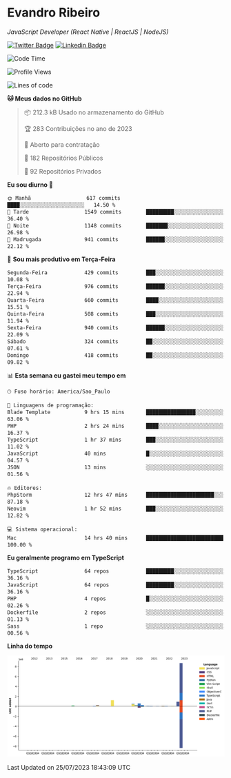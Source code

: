 # Evandro **Ribeiro**

*JavaScript Developer (React Native | ReactJS | NodeJS)*

[![Twitter Badge](https://img.shields.io/badge/-@ribeiroevandro-201B2D?style=flat-square&labelColor=201B2D&logo=twitter&logoColor=white&link=https://twitter.com/ribeiroevandro)](https://twitter.com/ribeiroevandro) 
[![Linkedin Badge](https://img.shields.io/badge/-Evandro%20Ribeiro-201B2D?style=flat-square&logo=Linkedin&logoColor=white&link=https://www.linkedin.com/in/ribeiroevandro)](https://www.linkedin.com/in/ribeiroevandro) 


<!--START_SECTION:waka-->
![Code Time](http://img.shields.io/badge/Code%20Time-3%2C299%20hrs%2058%20mins-blue)

![Profile Views](http://img.shields.io/badge/Visualizac%C3%B5es%20do%20perfil-2-blue)

![Lines of code](https://img.shields.io/badge/Desde%20o%20Hello%20World%20eu%20escrevi-12.9%20million%20linhas%20de%20c%C3%B3digo-blue)

**🐱 Meus dados no GitHub** 

> 📦 212.3 kB Usado no armazenamento do GitHub 
 > 
> 🏆 283 Contribuições no ano de 2023
 > 
> 💼 Aberto para contratação
 > 
> 📜 182 Repositórios Públicos 
 > 
> 🔑 92 Repositórios Privados 
 > 
**Eu sou diurno 🐤** 

```text
🌞 Manhã                  617 commits         ████░░░░░░░░░░░░░░░░░░░░░   14.50 % 
🌆 Tarde                  1549 commits        █████████░░░░░░░░░░░░░░░░   36.40 % 
🌃 Noite                  1148 commits        ███████░░░░░░░░░░░░░░░░░░   26.98 % 
🌙 Madrugada              941 commits         ██████░░░░░░░░░░░░░░░░░░░   22.12 % 
```
📅 **Sou mais produtivo em Terça-Feira** 

```text
Segunda-Feira            429 commits         ███░░░░░░░░░░░░░░░░░░░░░░   10.08 % 
Terça-Feira              976 commits         ██████░░░░░░░░░░░░░░░░░░░   22.94 % 
Quarta-Feira             660 commits         ████░░░░░░░░░░░░░░░░░░░░░   15.51 % 
Quinta-Feira             508 commits         ███░░░░░░░░░░░░░░░░░░░░░░   11.94 % 
Sexta-Feira              940 commits         ██████░░░░░░░░░░░░░░░░░░░   22.09 % 
Sábado                   324 commits         ██░░░░░░░░░░░░░░░░░░░░░░░   07.61 % 
Domingo                  418 commits         ██░░░░░░░░░░░░░░░░░░░░░░░   09.82 % 
```


📊 **Esta semana eu gastei meu tempo em** 

```text
🕑︎ Fuso horário: America/Sao_Paulo

💬 Linguagens de programação: 
Blade Template           9 hrs 15 mins       ████████████████░░░░░░░░░   63.06 % 
PHP                      2 hrs 24 mins       ████░░░░░░░░░░░░░░░░░░░░░   16.37 % 
TypeScript               1 hr 37 mins        ███░░░░░░░░░░░░░░░░░░░░░░   11.02 % 
JavaScript               40 mins             █░░░░░░░░░░░░░░░░░░░░░░░░   04.57 % 
JSON                     13 mins             ░░░░░░░░░░░░░░░░░░░░░░░░░   01.56 % 

🔥 Editores: 
PhpStorm                 12 hrs 47 mins      ██████████████████████░░░   87.18 % 
Neovim                   1 hr 52 mins        ███░░░░░░░░░░░░░░░░░░░░░░   12.82 % 

💻 Sistema operacional: 
Mac                      14 hrs 40 mins      █████████████████████████   100.00 % 
```

**Eu geralmente programo em TypeScript** 

```text
TypeScript               64 repos            █████████░░░░░░░░░░░░░░░░   36.16 % 
JavaScript               64 repos            █████████░░░░░░░░░░░░░░░░   36.16 % 
PHP                      4 repos             █░░░░░░░░░░░░░░░░░░░░░░░░   02.26 % 
Dockerfile               2 repos             ░░░░░░░░░░░░░░░░░░░░░░░░░   01.13 % 
Sass                     1 repo              ░░░░░░░░░░░░░░░░░░░░░░░░░   00.56 % 
```



**Linha do tempo**

![Lines of Code chart](https://raw.githubusercontent.com/ribeiroevandro/ribeiroevandro/main/assets/bar_graph.png)


 Last Updated on 25/07/2023 18:43:09 UTC
<!--END_SECTION:waka-->
